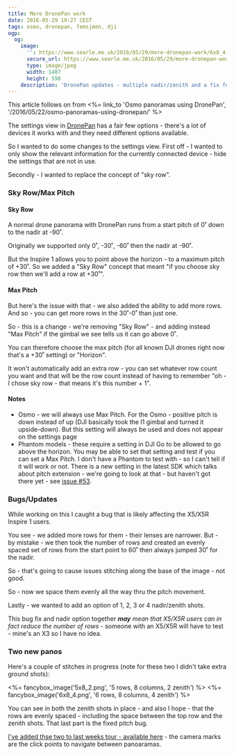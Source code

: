 ```yaml
---
title: More DronePan work
date: 2016-05-29 19:27 CEST
tags: osmo, dronepan, femsjøen, dji
ogp:
  og:
    image:
      '': https://www.searle.me.uk/2016/05/29/more-dronepan-work/6x8_4.png
      secure_url: https://www.searle.me.uk/2016/05/29/more-dronepan-work/6x8_4.png
      type: image/jpeg
      width: 1407
      height: 598
    description: 'DronePan updates - multiple nadir/zenith and a fix for pitch row spacing'
---
```


This article follows on from <%= link_to 'Osmo panoramas using DronePan', '/2016/05/22/osmo-panoramas-using-dronepan/' %>

The settings view in [DronePan](http://www.dronepan.com/) has a fair few options - there's a lot of devices it works with and they need different options available.

So I wanted to do some changes to the settings view. First off - I wanted to only show the relevant information for the currently connected device - hide the settings that are not in use.

Secondly - I wanted to replace the concept of "sky row".

### Sky Row/Max Pitch

#### Sky Row

A normal drone panorama with DronePan runs from a start pitch of 0˚ down to the nadir at -90˚.

Originally we supported only 0˚, -30˚, -60˚ then the nadir at -90˚.

But the Inspire 1 allows you to point above the horizon - to a maximum pitch of +30˚. So we added a "Sky Row" concept that meant "if you choose sky row then we'll add a row at +30˚".

#### Max Pitch

But here's the issue with that - we also added the ability to add more rows. And so - you can get more rows in the 30˚-0˚ than just one.

So - this is a change - we're removing "Sky Row" - and adding instead "Max Pitch" if the gimbal we see tells us it can go above 0˚.

You can therefore choose the max pitch (for all known DJI drones right now that's a +30˚ setting) or "Horizon".

It won't automatically add an extra row - you can set whatever row count you want and that will be the row count instead of having to remember "oh - I chose sky row - that means it's this number + 1".

#### Notes

* Osmo - we will always use Max Pitch. For the Osmo - positive pitch is down instead of up (DJI basically took the I1 gimbal and turned it upside-down). But this setting will always be used and does not appear on the settings page
* Phantom models - these require a setting in DJI Go to be allowed to go above the horizon. You may be able to set that setting and test if you can set a Max Pitch. I don't have a Phantom to test with - so I can't tell if it will work or not. There is a new setting in the latest SDK which talks about pitch extension - we're going to look at that - but haven't got there yet - see [issue #53](https://github.com/dbaldwin/DronePan/issues/53).

### Bugs/Updates

While working on this I caught a bug that is likely affecting the X5/X5R Inspire 1 users.

You see - we added more rows for them - their lenses are narrower. But - by mistake - we then took the number of rows and created an evenly spaced set of rows from the start point to 60˚ then always jumped 30˚ for the nadir.

So - that's going to cause issues stitching along the base of the image - not good.

So - now we space them evenly all the way thru the pitch movement.

Lastly - we wanted to add an option of 1, 2, 3 or 4 nadir/zenith shots.

This bug fix and nadir option together _**may** mean that X5/X5R users can in fact reduce the number of rows_ - someone with an X5/X5R will have to test - mine's an X3 so I have no idea.

### Two new panos

Here's a couple of stitches in progress (note for these two I didn't take extra ground shots):

<%= fancybox_image('5x8_2.png', '5 rows, 8 columns, 2 zenith') %>
<%= fancybox_image('6x8_4.png', '6 rows, 8 columns, 4 zenith') %>

You can see in both the zenith shots in place - and also I hope - that the rows are evenly spaced - including the space between the top row and the zenith shots. That last part is the fixed pitch bug.

[I've added thse two to last weeks tour - available here](/static/femsjoen/Femsjoen.html) - the camera marks are the click points to navigate between panoaramas.
